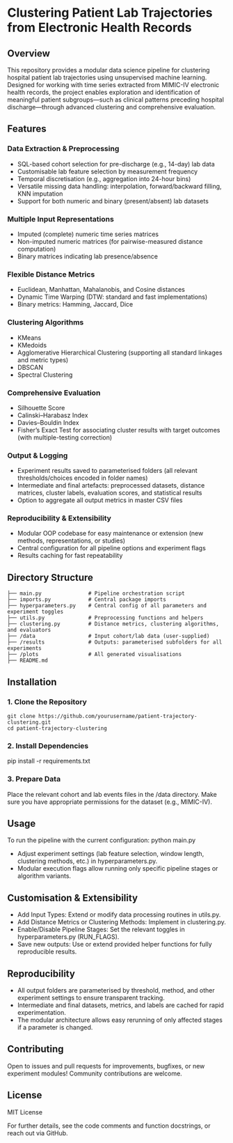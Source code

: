 # Clustering Patient Lab Trajectories from Electronic Health Records
## Overview
This repository provides a modular data science pipeline for clustering hospital patient lab trajectories using unsupervised machine learning. Designed for working with time series extracted from MIMIC-IV electronic health records, the project enables exploration and identification of meaningful patient subgroups—such as clinical patterns preceding hospital discharge—through advanced clustering and comprehensive evaluation.

## Features
### Data Extraction & Preprocessing
* SQL-based cohort selection for pre-discharge (e.g., 14-day) lab data
* Customisable lab feature selection by measurement frequency
* Temporal discretisation (e.g., aggregation into 24-hour bins)
* Versatile missing data handling: interpolation, forward/backward filling, KNN imputation
* Support for both numeric and binary (present/absent) lab datasets

### Multiple Input Representations
* Imputed (complete) numeric time series matrices
* Non-imputed numeric matrices (for pairwise-measured distance computation)
* Binary matrices indicating lab presence/absence

### Flexible Distance Metrics
* Euclidean, Manhattan, Mahalanobis, and Cosine distances
* Dynamic Time Warping (DTW: standard and fast implementations)
* Binary metrics: Hamming, Jaccard, Dice

### Clustering Algorithms
* KMeans
* KMedoids
* Agglomerative Hierarchical Clustering (supporting all standard linkages and metric types)
* DBSCAN
* Spectral Clustering

### Comprehensive Evaluation
* Silhouette Score
* Calinski–Harabasz Index
* Davies–Bouldin Index
* Fisher’s Exact Test for associating cluster results with target outcomes (with multiple-testing correction)

### Output & Logging
* Experiment results saved to parameterised folders (all relevant thresholds/choices encoded in folder names)
* Intermediate and final artefacts: preprocessed datasets, distance matrices, cluster labels, evaluation scores, and statistical results
* Option to aggregate all output metrics in master CSV files

### Reproducibility & Extensibility
* Modular OOP codebase for easy maintenance or extension (new methods, representations, or studies)
* Central configuration for all pipeline options and experiment flags
* Results caching for fast repeatability

## Directory Structure
```
├── main.py               # Pipeline orchestration script
├── imports.py            # Central package imports
├── hyperparameters.py    # Central config of all parameters and experiment toggles
├── utils.py              # Preprocessing functions and helpers 
├── clustering.py         # Distance metrics, clustering algorithms, and evaluators 
├── /data                 # Input cohort/lab data (user-supplied) 
├── /results              # Outputs: parameterised subfolders for all experiments 
├── /plots                # All generated visualisations 
├── README.md
```

## Installation
### 1. Clone the Repository
```
git clone https://github.com/yourusername/patient-trajectory-clustering.git
cd patient-trajectory-clustering
```
### 2. Install Dependencies
pip install -r requirements.txt

### 3. Prepare Data
Place the relevant cohort and lab events files in the /data directory.
Make sure you have appropriate permissions for the dataset (e.g., MIMIC-IV).

## Usage
To run the pipeline with the current configuration:
python main.py

* Adjust experiment settings (lab feature selection, window length, clustering methods, etc.) in hyperparameters.py.
* Modular execution flags allow running only specific pipeline stages or algorithm variants.

## Customisation & Extensibility
* Add Input Types: Extend or modify data processing routines in utils.py.
* Add Distance Metrics or Clustering Methods: Implement in clustering.py.
* Enable/Disable Pipeline Stages: Set the relevant toggles in hyperparameters.py (RUN_FLAGS).
* Save new outputs: Use or extend provided helper functions for fully reproducible results.

## Reproducibility
* All output folders are parameterised by threshold, method, and other experiment settings to ensure transparent tracking.
* Intermediate and final datasets, metrics, and labels are cached for rapid experimentation.
* The modular architecture allows easy rerunning of only affected stages if a parameter is changed.

## Contributing
Open to issues and pull requests for improvements, bugfixes, or new experiment modules! Community contributions are welcome.

## License
MIT License

For further details, see the code comments and function docstrings, or reach out via GitHub.



















